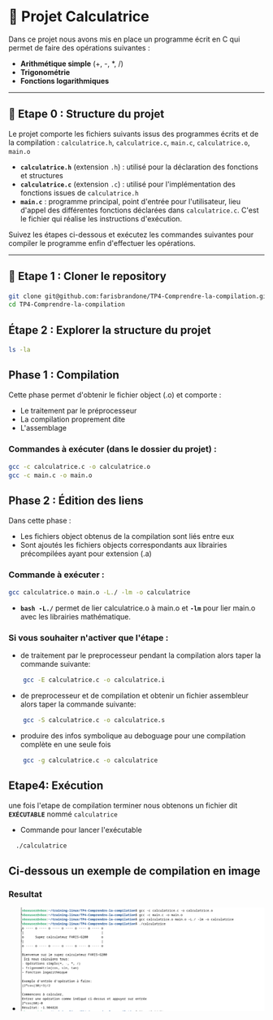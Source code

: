 # 🧮 Projet Calculatrice

Dans ce projet nous avons mis en place un programme écrit en C qui permet de faire des opérations suivantes :
- **Arithmétique simple** (+, -, *, /)
- **Trigonométrie**
- **Fonctions logarithmiques**

---

## 📁 Etape 0 : Structure du projet

Le projet comporte les fichiers suivants issus des programmes écrits et de la compilation :
`calculatrice.h`, `calculatrice.c`, `main.c`, `calculatrice.o`, `main.o`

*   **`calculatrice.h`** (extension `.h`) : utilisé pour la déclaration des fonctions et structures
*   **`calculatrice.c`** (extension `.c`) : utilisé pour l'implémentation des fonctions issues de `calculatrice.h`
*   **`main.c`** : programme principal, point d'entrée pour l'utilisateur, lieu d'appel des différentes fonctions déclarées dans `calculatrice.c`. C'est le fichier qui réalise les instructions d'exécution.

Suivez les étapes ci-dessous et exécutez les commandes suivantes pour compiler le programme enfin d'effectuer les opérations.

---

## 🚀 Etape 1 : Cloner le repository

```bash
git clone git@github.com:farisbrandone/TP4-Comprendre-la-compilation.git
cd TP4-Comprendre-la-compilation
```

## Étape 2 : Explorer la structure du projet

```bash
ls -la
```
## Phase 1 : Compilation

Cette phase permet d'obtenir le fichier object (.o) et comporte :
- Le traitement par le préprocesseur
- La compilation proprement dite
- L'assemblage

### Commandes à exécuter (dans le dossier du projet) :

```bash
gcc -c calculatrice.c -o calculatrice.o
gcc -c main.c -o main.o
```
## Phase 2 : Édition des liens

Dans cette phase :
- Les fichiers object obtenus de la compilation sont liés entre eux
- Sont ajoutés les fichiers objects correspondants aux librairies précompilées ayant pour extension (.a)

### Commande à exécuter :

```bash
gcc calculatrice.o main.o -L./ -lm -o calculatrice
```
-  **`bash -L./`** permet de lier calculatrice.o à main.o et **`-lm`** pour lier main.o avec les librairies mathématique. 

### Si vous souhaiter n'activer que l'étape :
 
- de traitement par le preprocesseur pendant la compilation alors taper la commande suivante:
    
```bash
    gcc -E calculatrice.c -o calculatrice.i
```
- de preprocesseur et de compilation et obtenir un fichier assembleur alors taper la commande suivante:
```bash
    gcc -S calculatrice.c -o calculatrice.s
```
- produire des infos symbolique au deboguage pour une compilation complète en une seule fois
```bash
    gcc -g calculatrice.c -o calculatrice
```

## Etape4: Exécution
 
 une fois l'etape de compilation terminer nous obtenons un fichier dit   **`EXÉCUTABLE`** nommé `calculatrice`
 
 * Commande pour lancer l'exécutable
```bash
  ./calculatrice
```

## Ci-dessous un exemple de compilation en image
 
### Resultat
- ![Second Branch](./capture/resultat.png)



